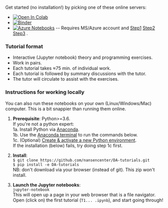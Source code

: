 Get started (no installation!) by picking one of these online servers:

- [![Open In Colab](https://colab.research.google.com/assets/colab-badge.svg)](http://colab.research.google.com/github/nansencenter/DA-tutorials/blob/Colab)
- [![Binder](https://mybinder.org/badge_logo.svg)](https://mybinder.org/v2/gh/nansencenter/DA-tutorials/master)
- [![Azure Notebooks](https://notebooks.azure.com/launch.png)](https://notebooks.azure.com/import/gh/nansencenter/DA-tutorials) -- Requires MS/Azure account and
[Step1](./resources/instruction_images/azure1.png)
[Step2](./resources/instruction_images/azure2.png)
[Step3](./resources/instruction_images/azure3.png)
.


### Tutorial format
<!--
! 
! Previews resources/getting_started/*.svg
! 
-->

<!---![Getting started 1](./resources/getting_started/intro1.svg)-->
<!---![Getting started 2](./resources/getting_started/intro2.svg)-->
<!---![Getting started 4](./resources/getting_started/intro4.svg)-->

* Interactive (Jupyter notebook) theory and programming exercises.
* Work in pairs.
* Each tutorial takes ≈75 min. of individual work.
* Each tutorial is followed by summary discussions with the tutor.
* The tutor will circulate to assist with the exercises.

### Instructions for working locally
You can also run these notebooks on your own (Linux/Windows/Mac) computer.
This is a bit snappier than running them online.

1. **Prerequisite**: Python>=3.6.  
   If you're not a python expert:  
   1a. Install Python via [Anaconda](https://www.anaconda.com/download).  
   1b. Use the [Anaconda terminal](https://docs.conda.io/projects/conda/en/latest/user-guide/getting-started.html#starting-conda) to run the commands below.  
   1c. (Optional) [Create & activate a new Python environment](https://docs.conda.io/projects/conda/en/latest/user-guide/getting-started.html#managing-environments).  
   If the installation (below) fails, try doing step 1c first.

2. **Install**:  
   `$ git clone https://github.com/nansencenter/DA-tutorials.git`  
   `$ pip install -e DA-tutorials`  
   NB: don't download via your browser (instead of git). This zip won't install.

3. **Launch the Jupyter notebooks**:  
   `jupyter-notebook`  
   This will open up a page in your web browser that is a file navigator.  
   Open (click on) the first tutorial (`T1... .ipynb`), and start going through!
